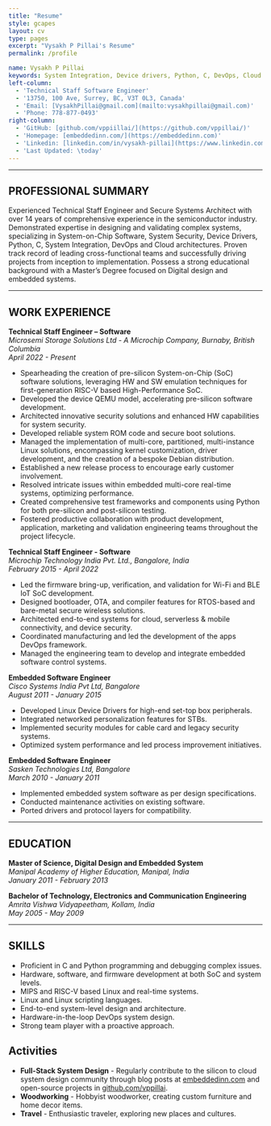 ```yaml
---
title: "Resume"
style: gcapes
layout: cv
type: pages
excerpt: "Vysakh P Pillai's Resume"
permalink: /profile

name: Vysakh P Pillai
keywords: System Integration, Device drivers, Python, C, DevOps, Cloud architectures, System-on-Chip Software, System Security, Secure Systems Architect, Technical Staff Engineer, Principal Engineer
left-column:
  - 'Technical Staff Software Engineer'
  - '13750, 100 Ave, Surrey, BC, V3T 0L3, Canada'
  - 'Email: [VysakhPillai@gmail.com](mailto:vysakhpillai@gmail.com)'
  - 'Phone: 778-877-0493'
right-column:
  - 'GitHub: [github.com/vppiillai/](https://github.com/vppillai/)'
  - 'Homepage: [embeddedinn.com/](https://embeddedinn.com)'
  - 'Linkedin: [linkedin.com/in/vysakh-pillai](https://www.linkedin.com/in/vysakh-pillai/)'
  - 'Last Updated: \today'
---
```


------------------

## PROFESSIONAL SUMMARY

Experienced Technical Staff Engineer and Secure Systems Architect with over 14 years of comprehensive experience in the semiconductor industry. Demonstrated expertise in designing and validating complex systems, specializing in System-on-Chip Software, System Security, Device Drivers, Python, C, System Integration, DevOps and Cloud architectures. Proven track record of leading cross-functional teams and successfully driving projects from inception to implementation. Possess a strong educational background with a Master’s Degree focused on Digital design and embedded systems.

---

## WORK EXPERIENCE

**Technical Staff Engineer – Software**  
*Microsemi Storage Solutions Ltd - A Microchip Company, Burnaby, British Columbia*  
*April 2022 - Present*

- Spearheading the creation of pre-silicon System-on-Chip (SoC) software solutions, leveraging HW and SW emulation techniques for first-generation RISC-V based High-Performance SoC.
- Developed the device QEMU model, accelerating pre-silicon software development.
- Architected innovative security solutions and enhanced HW capabilities for system security.
- Developed reliable system ROM code and secure boot solutions.
- Managed the implementation of multi-core, partitioned, multi-instance Linux solutions, encompassing kernel customization, driver development, and the creation of a bespoke Debian distribution.
- Established a new release process to encourage early customer involvement.
- Resolved intricate issues within embedded multi-core real-time systems, optimizing performance.
- Created comprehensive test frameworks and components using Python for both pre-silicon and post-silicon testing.
- Fostered productive collaboration with product development, application, marketing and validation engineering teams throughout the project lifecycle.


**Technical Staff Engineer - Software**  
*Microchip Technology India Pvt. Ltd., Bangalore, India*  
*February 2015 - April 2022*

- Led the firmware bring-up, verification, and validation for Wi-Fi and BLE IoT SoC development.
- Designed bootloader, OTA, and compiler features for RTOS-based and bare-metal secure wireless solutions.
- Architected end-to-end systems for cloud, serverless & mobile connectivity, and device security.
- Coordinated manufacturing and led the development of the apps DevOps framework.
- Managed the engineering team to develop and integrate embedded software control systems.

**Embedded Software Engineer**  
*Cisco Systems India Pvt Ltd, Bangalore*  
*August 2011 - January 2015*

- Developed Linux Device Drivers for high-end set-top box peripherals.
- Integrated networked personalization features for STBs.
- Implemented security modules for cable card and legacy security systems.
- Optimized system performance and led process improvement initiatives.

**Embedded Software Engineer**  
*Sasken Technologies Ltd, Bangalore*  
*March 2010 - January 2011*

- Implemented embedded system software as per design specifications.
- Conducted maintenance activities on existing software.
- Ported drivers and protocol layers for compatibility.

---

## EDUCATION

**Master of Science, Digital Design and Embedded System**  
*Manipal Academy of Higher Education, Manipal, India*  
*January 2011 - February 2013*

**Bachelor of Technology, Electronics and Communication Engineering**  
*Amrita Vishwa Vidyapeetham, Kollam, India*  
*May 2005 - May 2009*

---

## SKILLS

- Proficient in C and Python programming and debugging complex issues.
- Hardware, software, and firmware development at both SoC and system levels.
- MIPS and RISC-V based Linux and real-time systems.
- Linux and Linux scripting languages.
- End-to-end system-level design and architecture.
- Hardware-in-the-loop DevOps system design.
- Strong team player with a proactive approach.

## Activities

- **Full-Stack System Design** - Regularly contribute to the silicon to cloud system design community through blog posts at [embeddedinn.com](https://embeddedinn.com) and open-source projects in [github.com/vppillai](https://github.com/vppillai).
- **Woodworking** - Hobbyist woodworker, creating custom furniture and home decor items.
- **Travel** - Enthusiastic traveler, exploring new places and cultures. 